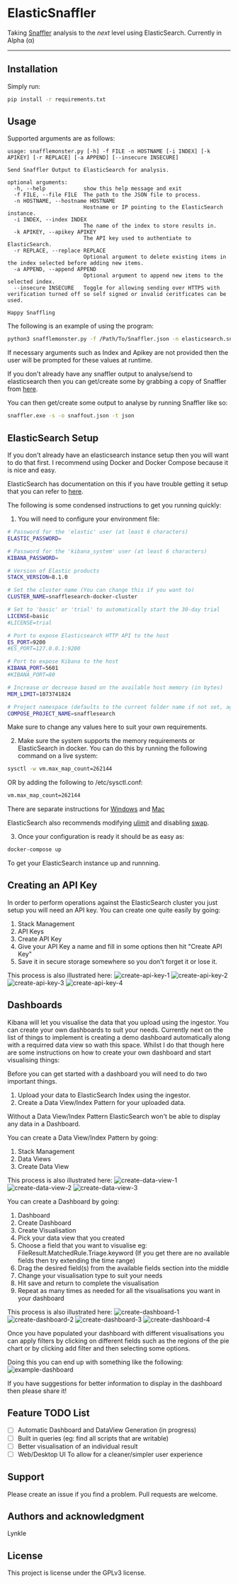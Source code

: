 # ElasticSnaffler

Taking [Snaffler](https://github.com/SnaffCon/Snaffler) analysis to the *next* level using ElasticSearch. Currently in Alpha (&alpha;)

***

## Installation
Simply run:
```bash
pip install -r requirements.txt
```

## Usage
Supported arguments are as follows:
```text
usage: snafflemonster.py [-h] -f FILE -n HOSTNAME [-i INDEX] [-k APIKEY] [-r REPLACE] [-a APPEND] [--insecure INSECURE]

Send Snaffler Output to ElasticSearch for analysis.

optional arguments:
  -h, --help            show this help message and exit
  -f FILE, --file FILE  The path to the JSON file to process.
  -n HOSTNAME, --hostname HOSTNAME
                        Hostname or IP pointing to the ElasticSearch instance.
  -i INDEX, --index INDEX
                        The name of the index to store results in.
  -k APIKEY, --apikey APIKEY
                        The API key used to authentiate to ElasticSearch.
  -r REPLACE, --replace REPLACE
                        Optional argument to delete existing items in the index selected before adding new items.
  -a APPEND, --append APPEND
                        Optional argument to append new items to the selected index.
  --insecure INSECURE   Toggle for allowing sending over HTTPS with verification turned off so self signed or invalid ceritficates can be used.

Happy Snaffling
```

The following is an example of using the program:
```bash
python3 snafflemonster.py -f /Path/To/Snaffler.json -n elasticsearch.snaffler.com
```

If necessary arguments such as Index and Apikey are not provided then the user will be prompted for these values at runtime.

If you don't already have any snaffler output to analyse/send to elasticsearch then you can get/create some by grabbing a copy of Snaffler from [here](https://github.com/SnaffCon/Snaffler/releases).

You can then get/create some output to analyse by running Snaffler like so:
```bash
snaffler.exe -s -o snaffout.json -t json
```

## ElasticSearch Setup
If you don't already have an elasticsearch instance setup then you will want to do that first. I recommend using Docker and Docker Compose because it is nice and easy.

ElasticSearch has documentation on this if you have trouble getting it setup that you can refer to [here](https://www.elastic.co/guide/en/elasticsearch/reference/current/docker.html#docker-compose-file).

The following is some condensed instructions to get you running quickly:
1. You will need to configure your environment file:
```bash
# Password for the 'elastic' user (at least 6 characters)
ELASTIC_PASSWORD=

# Password for the 'kibana_system' user (at least 6 characters)
KIBANA_PASSWORD=

# Version of Elastic products
STACK_VERSION=8.1.0

# Set the cluster name (You can change this if you want to)
CLUSTER_NAME=snafflesearch-docker-cluster

# Set to 'basic' or 'trial' to automatically start the 30-day trial
LICENSE=basic
#LICENSE=trial

# Port to expose Elasticsearch HTTP API to the host
ES_PORT=9200
#ES_PORT=127.0.0.1:9200

# Port to expose Kibana to the host
KIBANA_PORT=5601
#KIBANA_PORT=80

# Increase or decrease based on the available host memory (in bytes)
MEM_LIMIT=1073741824

# Project namespace (defaults to the current folder name if not set, again you can change this if you need/want).
COMPOSE_PROJECT_NAME=snafflesearch
```
Make sure to change any values here to suit your own requirements.

2. Make sure the system supports the memory requirements or ElasticSearch in docker. You can do this by running the following command on a live system:
```bash
sysctl -w vm.max_map_count=262144
```
OR by adding the following to /etc/sysctl.conf:
```bash
vm.max_map_count=262144
```
There are separate instructions for [Windows](https://www.elastic.co/guide/en/elasticsearch/reference/current/docker.html#_windows_and_macos_with_docker_desktop) and [Mac](https://www.elastic.co/guide/en/elasticsearch/reference/current/docker.html#_macos_with_docker_for_mac)

ElasticSearch also recommends modifying [ulimit](https://www.elastic.co/guide/en/elasticsearch/reference/current/docker.html#_increase_ulimits_for_nofile_and_nproc) and disabling [swap](https://www.elastic.co/guide/en/elasticsearch/reference/current/docker.html#_disable_swapping).

3. Once your configuration is ready it should be as easy as:
```bash
docker-compose up
```
To get your ElasticSearch instance up and runnning.

## Creating an API Key
In order to perform operations against the ElasticSearch cluster you just setup you will need an API key. You can create one quite easily by going:
1. Stack Management
2. API Keys
3. Create API Key
4. Give your API Key a name and fill in some options then hit "Create API Key"
5. Save it in secure storage somewhere so you don't forget it or lose it.

This process is also illustrated here:
![create-api-key-1](./img/create-api-key-1.png)
![create-api-key-2](./img/create-api-key-2.png)
![create-api-key-3](./img/create-api-key-3.png)
![create-api-key-4](./img/create-api-key-4.png)

## Dashboards
Kibana will let you visualise the data that you upload using the ingestor. You can create your own dashboards to suit your needs. Currently next on the list of things to implement is creating a demo dashboard automatically along with a requirred data view so wath this space. Whilst I do that though here are some instructions on how to create your own dashboard and start visualising things:

Before you can get started with a dashboard you will need to do two important things.
1. Upload your data to ElasticSearch Index using the ingestor.
2. Create a Data View/Index Pattern for your uploaded data.

Without a Data View/Index Pattern ElasticSearch won't be able to display any data in a Dashboard.

You can create a Data View/Index Pattern by going:
1. Stack Management
2. Data Views
3. Create Data View

This process is also illustrated here:
![create-data-view-1](./img/create-data-view-1.png)
![create-data-view-2](./img/create-data-view-2.png)
![create-data-view-3](./img/create-data-view-3.png)

You can create a Dashboard by going:
1. Dashboard
2. Create Dashboard
3. Create Visualisation
4. Pick your data view that you created
5. Choose a field that you want to visualise eg: FileResult.MatchedRule.Triage.keyword (If you get there are no available fields then try extending the time range)
6. Drag the desired field(s) from the available fields section into the middle
7. Change your visualisation type to suit your needs
8. Hit save and return to complete the visualisation
9. Repeat as many times as needed for all the visualisations you want in your dashboard

This process is also illustrated here:
![create-dashboard-1](./img/create-dashboard-1.png)
![create-dashboard-2](./img/create-dashboard-2.png)
![create-dashboard-3](./img/create-dashboard-3.png)
![create-dashboard-4](./img/create-dashboard-4.png)

Once you have populated your dashboard with different visualisations you can apply filters by clicking on different fields such as the regions of the pie chart or by clicking add filter and then selecting some options.

Doing this you can end up with something like the following:
![example-dashboard](./img/example-dashboard-and-filter.png)

If you have suggestions for better information to display in the dashboard then please share it!
 
## Feature TODO List
 - [ ] Automatic Dashboard and DataView Generation (in progress)
 - [ ] Built in queries (eg: find all scripts that are writable)
 - [ ] Better visualisation of an individual result
 - [ ] Web/Desktop UI To allow for a cleaner/simpler user experience

## Support
Please create an issue if you find a problem. Pull requests are welcome.

## Authors and acknowledgment
Lynkle

## License
This project is license under the GPLv3 license.